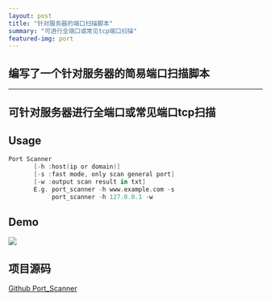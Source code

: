 ```yaml
---
layout: post
title: "针对服务器的端口扫描脚本"
summary: "可进行全端口或常见tcp端口扫描"
featured-img: port
---
```


## 编写了一个针对服务器的简易端口扫描脚本
***

## 可针对服务器进行全端口或常见端口tcp扫描

## Usage
```swift
Port Scanner
       [-h :host(ip or domain)]
       [-s :fast mode, only scan general port]
       [-w :output scan result in txt]
       E.g. port_scanner -h www.example.com -s
            port_scanner -h 127.0.0.1 -w
```
## Demo
![](https://upload-images.jianshu.io/upload_images/11356161-c5698593366ff44c.png?imageMogr2/auto-orient/strip%7CimageView2/2/w/1240)

## 项目源码
[Github Port_Scanner](https://github.com/EddieIvan01/Port_Scanner)
